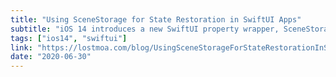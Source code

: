 ```yaml
---
title: "Using SceneStorage for State Restoration in SwiftUI Apps"
subtitle: "iOS 14 introduces a new SwiftUI property wrapper, SceneStorage. In this short post, Natalia Panferova shows us how we can use it to persist tab selection in a tab-based app."
tags: ["ios14", "swiftui"]
link: "https://lostmoa.com/blog/UsingSceneStorageForStateRestorationInSwiftUIApps/"
date: "2020-06-30"
---
```

